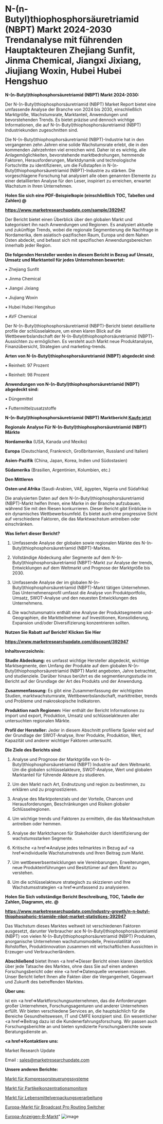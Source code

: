 # N-(n-Butyl)thiophosphorsäuretriamid (NBPT) Markt 2024-2030 Trendanalyse mit führenden Hauptakteuren Zhejiang Sunfit, Jinma Chemical, Jiangxi Jixiang, Jiujiang Woxin, Hubei Hubei Hengshuo

<strong>N-(n-Butyl)thiophosphorsäuretriamid (NBPT) Markt 2024-2030:</strong>

Der N-(n-Butyl)thiophosphorsäuretriamid (NBPT) Market Report bietet eine umfassende Analyse der Branche von 2024 bis 2030, einschließlich Marktgröße, Wachstumsrate, Marktanteil, Anwendungen und bevorstehenden Trends. Es bietet präzise und dennoch wichtige Informationen, die auf N-(n-Butyl)thiophosphorsäuretriamid (NBPT) Industriekunden zugeschnitten sind.

Die N-(n-Butyl)thiophosphorsäuretriamid (NBPT)-Industrie hat in den vergangenen zehn Jahren eine solide Wachstumsrate erlebt, die in den kommenden Jahrzehnten viel erreichen wird. Daher ist es wichtig, alle Anlagemöglichkeiten, bevorstehende marktbedrohungen, hemmende Faktoren, Herausforderungen, Marktdynamik und technologische Fortschritte zu identifizieren, um die Fußstapfen in N-(n-Butyl)thiophosphorsäuretriamid (NBPT)-Industrie zu stärken. Die vorgeschlagene Forschung hat analysiert alle oben genannten Elemente zu einer detaillierten Analyse für den Leser, inspiriert zu erreichen, erwartet Wachstum in Ihren Unternehmen.



<strong>Holen Sie sich eine PDF-Beispielkopie (einschließlich TOC, Tabellen und Zahlen) @
</strong>

<strong><a href=https://www.marketresearchupdate.com/sample/392947>

<strong>https://www.marketresearchupdate.com/sample/392947</u></font></a></strong></strong>

Der Bericht bietet einen Überblick über den globalen Markt und kategorisiert ihn nach Anwendungen und Regionen. Es analysiert aktuelle und zukünftige Trends, wobei die regionale Segmentierung die Nachfrage in Nordamerika, dem asiatisch-pazifischen Raum, Europa und dem Nahen Osten abdeckt, und befasst sich mit spezifischen Anwendungsbereichen innerhalb jeder Region.



<strong>Die folgenden Hersteller werden in diesem Bericht in Bezug auf Umsatz, Umsatz und Marktanteil für jedes Unternehmen bewertet:</strong>

• Zhejiang Sunfit

• Jinma Chemical

• Jiangxi Jixiang

• Jiujiang Woxin

• Hubei Hubei Hengshuo

• AVF Chemical

Der N-(n-Butyl)thiophosphorsäuretriamid (NBPT)-Bericht bietet detaillierte profile der schlüsselakteure, um einen klaren Blick auf die Wettbewerbslandschaft der N-(n-Butyl)thiophosphorsäuretriamid (NBPT)-Aussichten zu ermöglichen. Es versteht auch Markt neue Produktanalyse, Finanzübersicht, Strategien und marketing-trends.



<strong>Arten von N-(n-Butyl)thiophosphorsäuretriamid (NBPT) abgedeckt sind:</strong>

• Reinheit: 97 Prozent

• Reinheit: 98 Prozent



<strong>Anwendungen von N-(n-Butyl)thiophosphorsäuretriamid (NBPT) abgedeckt sind:</strong>

• Düngemittel

• Futtermittelzusatzstoffe



<strong>N-(n-Butyl)thiophosphorsäuretriamid (NBPT) Marktbericht <a href=https://www.marketresearchupdate.com/buynow/392947>Kaufe jetzt</a></strong>



<strong>Regionale Analyse Für N-(n-Butyl)thiophosphorsäuretriamid (NBPT) Märkte</strong>



<strong>Nordamerika</strong> (USA, Kanada und Mexiko)



<strong>Europa</strong> (Deutschland, Frankreich, Großbritannien, Russland und Italien)



<strong>Asien-Pazifik</strong> (China, Japan, Korea, Indien und Südostasien)



<strong>Südamerika</strong> (Brasilien, Argentinien, Kolumbien, etc.)



<strong>Den Mittleren</strong> 

<strong>Osten und Afrika</strong> (Saudi-Arabien, VAE, ägypten, Nigeria und Südafrika)

Die analysierten Daten auf dem N-(n-Butyl)thiophosphorsäuretriamid (NBPT)-Markt helfen Ihnen, eine Marke in der Branche aufzubauen, während Sie mit den Riesen konkurrieren. Dieser Bericht gibt Einblicke in ein dynamisches Wettbewerbsumfeld. Es bietet auch eine progressive Sicht auf verschiedene Faktoren, die das Marktwachstum antreiben oder einschränken.



<strong>Was liefert dieser Bericht?</strong>

1. Umfassende Analyse der globalen sowie regionalen Märkte des N-(n-Butyl)thiophosphorsäuretriamid (NBPT)-Marktes.

2. Vollständige Abdeckung aller Segmente auf dem N-(n-Butyl)thiophosphorsäuretriamid (NBPT)-Markt zur Analyse der trends, Entwicklungen auf dem Weltmarkt und Prognose der Marktgröße bis 2030.

3. Umfassende Analyse der im globalen N-(n-Butyl)thiophosphorsäuretriamid (NBPT)-Markt tätigen Unternehmen. Das Unternehmensprofil umfasst die Analyse von Produktportfolio, Umsatz, SWOT-Analyse und den neuesten Entwicklungen des Unternehmens.

4. Die wachstumsmatrix enthält eine Analyse der Produktsegmente und-Geographien, die Marktteilnehmer auf Investitionen, Konsolidierung, Expansion und/oder Diversifizierung konzentrieren sollten.



<strong>Nutzen Sie Rabatt auf Bericht! Klicken Sie Hier
</strong>

<strong><a href=https://www.marketresearchupdate.com/discount/392947>https://www.marketresearchupdate.com/discount/392947</b></u></font></strong></a>



<strong>Inhaltsverzeichnis:</strong>



<strong>Studie Abdeckung:</strong> es umfasst wichtige Hersteller abgedeckt, wichtige Marktsegmente, den Umfang der Produkte auf dem globalen N-(n-Butyl)thiophosphorsäuretriamid (NBPT) Markt angeboten, Jahre betrachtet, und studienziele. Darüber hinaus berührt es die segmentierungsstudie im Bericht auf der Grundlage der Art des Produkts und der Anwendung.



<strong>Zusammenfassung:</strong> Es gibt eine Zusammenfassung der wichtigsten Studien, marktwachstumsrate, Wettbewerbslandschaft, markttreiber, trends und Probleme und makroskopische Indikatoren.



<strong>Produktion nach Regionen:</strong> Hier enthält der Bericht Informationen zu import und export, Produktion, Umsatz und schlüsselakteuren aller untersuchten regionalen Märkte.



<strong>Profil der Hersteller:</strong> Jeder in diesem Abschnitt profilierte Spieler wird auf der Grundlage der SWOT-Analyse, Ihrer Produkte, Produktion, Wert, Kapazität und anderer wichtiger Faktoren untersucht.



<strong>Die Ziele des Berichts sind:</strong>

1) Analyse und Prognose der Marktgröße von N-(n-Butyl)thiophosphorsäuretriamid (NBPT) Industrie auf dem Weltmarkt.
Um die globalen schlüsselakteure, SWOT-Analyse, Wert und globalen Marktanteil für führende Akteure zu studieren.

2) Um den Markt nach Art, Endnutzung und region zu bestimmen, zu erklären und zu prognostizieren.

3) Analyse des Marktpotenzials und der Vorteile, Chancen und Herausforderungen, Beschränkungen und Risiken globaler Schlüsselregionen.

4) Um wichtige trends und Faktoren zu ermitteln, die das Marktwachstum antreiben oder hemmen.

5) Analyse der Marktchancen für Stakeholder durch Identifizierung der wachstumsstarken Segmente.

6) Kritische <a href=>Analyse</a> jedes teilmarktes in Bezug auf <a href=>individuelle</a> Wachstumstrends und Ihren Beitrag zum Markt.

7) Um wettbewerbsentwicklungen wie Vereinbarungen, Erweiterungen, neue Produkteinführungen und Besitztümer auf dem Markt zu verstehen.

8) Um die schlüsselakteure strategisch zu skizzieren und Ihre Wachstumsstrategien <a href=>umfassend</a> zu analysieren.



<strong>Holen Sie Sich vollständige Bericht Beschreibung, TOC, Tabelle der Zahlen, Diagramm, etc. @ </strong>

<strong><a href=https://www.marketresearchupdate.com/industry-growth/n-n-butyl-thiophosphoric-triamide-nbpt-market-statistices-392947>https://www.marketresearchupdate.com/industry-growth/n-n-butyl-thiophosphoric-triamide-nbpt-market-statistices-392947</a></font></strong>

Das Wachstum dieses Marktes weltweit ist verschiedenen Faktoren ausgesetzt, darunter Verbraucher ace N-(n-Butyl)thiophosphorsäuretriamid (NBPT) von vielen N-(n-Butyl)thiophosphorsäuretriamid (NBPT) Produkten, anorganische Unternehmen wachstumsmodelle, Preisvolatilität von Rohstoffen, Produktinnovation zusammen mit wirtschaftlichen Aussichten in Erzeuger-und Verbraucherländern.



<strong>Abschließend</strong> bietet Ihnen <a href=>Dieser</a> Bericht einen klaren überblick über jede Tatsache des Marktes, ohne dass Sie auf einen anderen Forschungsbericht oder eine <a href=>Datenquelle</a> verweisen müssen. Unser Bericht liefert Ihnen alle Fakten über die Vergangenheit, Gegenwart und Zukunft des betreffenden Marktes.



<strong>Über uns:</strong>

 ist ein <a href=>Marktfors</a>chungsunternehmen, das die Anforderungen großer Unternehmen, Forschungsagenturen und anderer Unternehmen erfüllt. Wir bieten verschiedene Services an, die hauptsächlich für die Bereiche Gesundheitswesen, IT und CMFE konzipiert sind. Ein wesentlicher <a href=>Beitrag</a> dazu ist die Kundenerfahrungsforschung. Wir passen auch Forschungsberichte an und bieten syndizierte Forschungsberichte sowie Beratungsdienste an.



<strong><a href=>Kontaktiere uns:</a></strong>

Market Research Update

Email : sales@marketresearchupdate.com



<strong>Unsere anderen Berichte:</strong>

<a href=https://www.linkedin.com/pulse/compressor-control-systems-market-has-huge>Markt für Kompressorsteuerungssysteme</a>

<a href=https://www.linkedin.com/pulse/particulate-matter-concentration-monitor-market-1f>Markt für Partikelkonzentrationsmonitore</a>

<a href=https://www.linkedin.com/pulse/food-packaging-processing-market-size-trends>Markt für Lebensmittelverpackungsverarbeitung</a>

<a href=https://www.linkedin.com/pulse/europe-broadcast-pro-routing-switchers-market-2023-latest>Europa-Markt für Broadcast Pro Routing Switcher</a>

<a href=https://www.linkedin.com/pulse/europe-ads-b-market-2030-industry-analysis-0kkhf/>Europa-Anzeigen-B-Markt</a>"
![image](https://github.com/Gayatrikarjule/Market-Analysis-360/assets/97346546/33786054-e10f-48c7-b5a1-ae23600e4515)
